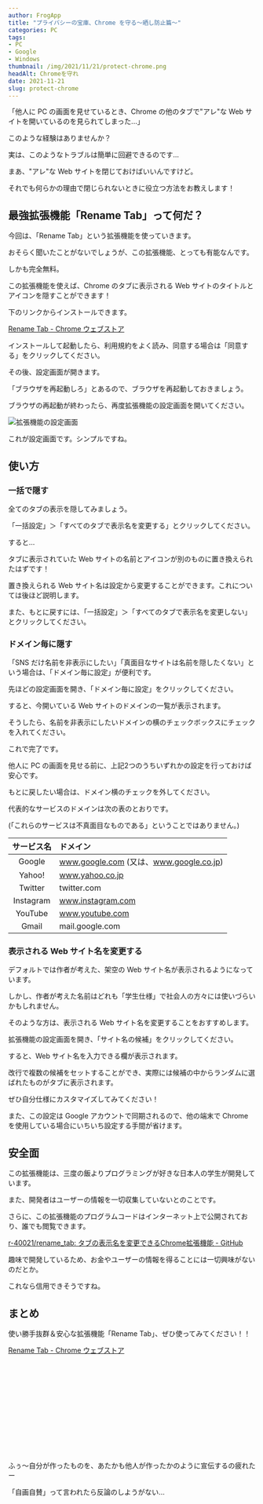 ```yaml
---
author: FrogApp
title: "プライバシーの宝庫、Chrome を守る〜晒し防止篇〜"
categories: PC
tags:
- PC
- Google
- Windows
thumbnail: /img/2021/11/21/protect-chrome.png
headAlt: Chromeを守れ
date: 2021-11-21
slug: protect-chrome
---
```



「他人に PC の画面を見せているとき、Chrome の他のタブで"アレ"な Web サイトを開いているのを見られてしまった...」

このような経験はありませんか？

実は、このようなトラブルは簡単に回避できるのです...

まあ、"アレ"な Web サイトを閉じておけばいいんですけど。

それでも何らかの理由で閉じられないときに役立つ方法をお教えします！

## 最強拡張機能「Rename Tab」って何だ？

今回は、「Rename Tab」という拡張機能を使っていきます。

おそらく聞いたことがないでしょうが、この拡張機能、とっても有能なんです。

しかも完全無料。

この拡張機能を使えば、Chrome のタブに表示される Web サイトのタイトルとアイコンを隠すことができます！

下のリンクからインストールできます。

<a href="https://chrome.google.com/webstore/detail/rename-tab/nbpkdabdmbefnemcjehinaeklgmngdoo" target="_blank" rel="noopener noreferrer">Rename Tab - Chrome ウェブストア</a>

インストールして起動したら、利用規約をよく読み、同意する場合は「同意する」をクリックしてください。

その後、設定画面が開きます。

「ブラウザを再起動しろ」とあるので、ブラウザを再起動しておきましょう。

ブラウザの再起動が終わったら、再度拡張機能の設定画面を開いてください。

![拡張機能の設定画面](/img/works/rename-tab.png)

これが設定画面です。シンプルですね。

## 使い方

### 一括で隠す

全てのタブの表示を隠してみましょう。

「一括設定」＞「すべてのタブで表示名を変更する」とクリックしてください。

すると...

タブに表示されていた Web サイトの名前とアイコンが別のものに置き換えられたはずです！

置き換えられる Web サイト名は設定から変更することができます。これについては後ほど説明します。

また、もとに戻すには、「一括設定」＞「すべてのタブで表示名を変更しない」とクリックしてください。

### ドメイン毎に隠す

「SNS だけ名前を非表示にしたい」「真面目なサイトは名前を隠したくない」という場合は、「ドメイン毎に設定」が便利です。

先ほどの設定画面を開き、「ドメイン毎に設定」をクリックしてください。

すると、今開いている Web サイトのドメインの一覧が表示されます。

そうしたら、名前を非表示にしたいドメインの横のチェックボックスにチェックを入れてください。

これで完了です。

他人に PC の画面を見せる前に、上記2つのうちいずれかの設定を行っておけば安心です。

もとに戻したい場合は、ドメイン横のチェックを外してください。

代表的なサービスのドメインは次の表のとおりです。

(「これらのサービスは不真面目なものである」ということではありません。)

| サービス名 |     ドメイン     |
| :-------: | :-------------- |
| Google    | www.google.com (又は、www.google.co.jp) |
| Yahoo!    | www.yahoo.co.jp |
| Twitter   | twitter.com     |
| Instagram | www.instagram.com |
| YouTube   | www.youtube.com |
| Gmail     | mail.google.com |

### 表示される Web サイト名を変更する

デフォルトでは作者が考えた、架空の Web サイト名が表示されるようになっています。

しかし、作者が考えた名前はどれも「学生仕様」で社会人の方々には使いづらいかもしれません。

そのような方は、表示される Web サイト名を変更することをおすすめします。

拡張機能の設定画面を開き、「サイト名の候補」をクリックしてください。

すると、Web サイト名を入力できる欄が表示されます。

改行で複数の候補をセットすることができ、実際には候補の中からランダムに選ばれたものがタブに表示されます。

ぜひ自分仕様にカスタマイズしてみてください！

また、この設定は Google アカウントで同期されるので、他の端末で Chrome を使用している場合にいちいち設定する手間が省けます。

## 安全面

この拡張機能は、三度の飯よりプログラミングが好きな日本人の学生が開発しています。

また、開発者はユーザーの情報を一切収集していないとのことです。

さらに、この拡張機能のプログラムコードはインターネット上で公開されており、誰でも閲覧できます。

<a href="https://github.com/r-40021/rename_tab" target="_blank" rel="noopener noreferrer">r-40021/rename_tab: タブの表示名を変更できるChrome拡張機能 - GitHub</a>

趣味で開発しているため、お金やユーザーの情報を得ることには一切興味がないのだとか。

これなら信用できそうですね。

## まとめ

使い勝手抜群＆安心な拡張機能「Rename Tab」、ぜひ使ってみてください！！

<a href="https://chrome.google.com/webstore/detail/rename-tab/nbpkdabdmbefnemcjehinaeklgmngdoo" target="_blank" rel="noopener noreferrer">Rename Tab - Chrome ウェブストア</a>

<br><br><br><br><br><br><br><br><br><br><br>

ふぅ〜自分が作ったものを、あたかも他人が作ったかのように宣伝するの疲れたー

「自画自賛」って言われたら反論のしようがない...
